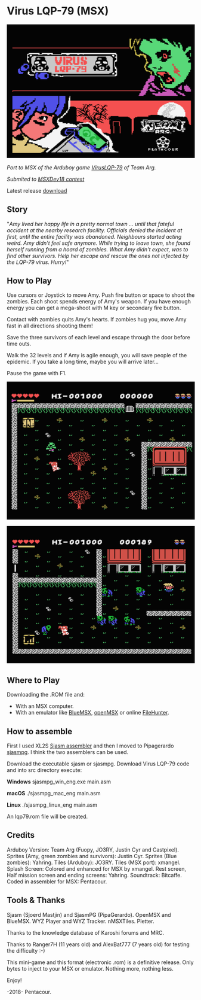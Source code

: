 # Virus LQP-79 (MSX)

![](docs/graphics/tiles/intro_menu/intro.png?raw=true)

*Port to MSX of the Arduboy game [VirusLQP-79](https://github.com/TEAMarg/ID-40-VIRUS-LQP-79) of Team Arg.*

*Submited to [MSXDev18 contest](https://www.msxdev.org/2018/05/10/msxdev18-3rd-entry-virus-lqp-79/)*

Latest release [download](https://github.com/Pentacour/viruslqp79_msx/releases/tag/v1.1)


## Story
"*Amy lived her happy life in a pretty normal town … until that fateful accident at the nearby research facility. Officials denied the incident at first, until the entire facility was abandoned. Neighbours started acting weird. Amy didn’t feel safe anymore. While trying to leave town, she found herself running from a hoard of zombies. What Amy didn't expect, was to find other survivors. Help her escape and rescue the ones not infected by the LQP-79 virus. Hurry!*"

## How to Play
Use cursors or Joystick to move Amy. Push fire button or space to shoot the zombies. Each shoot spends energy of Amy's weapon. If you have enough energy you can get a mega-shoot with M key or secondary fire button.

Contact with zombies quits Amy's hearts. If zombies hug you, move Amy fast in all directions shooting them!

Save the three survivors of each level and escape through the door before time outs.

Walk the 32 levels and if Amy is agile enough, you will save people of the epidemic. If you take a long time, maybe you will arrive later...

Pause the game with F1.

![](docs/graphics/tiles/intro_menu/sc1.png?raw=true)

![](docs/graphics/tiles/intro_menu/sc2.png?raw=true)

## Where to Play
Downloading the .ROM file and:

- With an MSX computer. 
- With an emulator like [BlueMSX](http://bluemsx.msxblue.com/download.html), [openMSX](https://openmsx.org/) or online [FileHunter](https://www.file-hunter.com/MSX/). 

## How to assemble

First I used XL2S [Sjasm assembler](http://www.xl2s.tk/) and then I moved to Pipagerardo [sjasmpg](https://github.com/pipagerardo/sjasmpg). I think the two assemblers can be used.

Download the executable sjasm or sjasmpg. Download Virus LQP-79 code and into src directory execute:

**Windows**
sjasmpg_win_eng.exe main.asm

**macOS**
./sjasmpg_mac_eng main.asm

**Linux**
./sjasmpg_linux_eng main.asm

An lqp79.rom file will be created.

## Credits
Arduboy Version: Team Arg (Fuopy, JO3RY, Justin Cyr and Castpixel).
Sprites (Amy, green zombies and survivors): Justin Cyr.
Sprites (Blue zombies): Yahring.
Tiles (Arduboy): JO3RY.
Tiles (MSX port): xmangel.
Splash Screen: Colored and enhanced for MSX by xmangel.
Rest screen, Half mission screen and ending screens: Yahring.
Soundtrack: Bitcaffe.
Coded in assembler for MSX: Pentacour.

## Tools & Thanks
Sjasm (Sjoerd Mastjin) and SjasmPG (PipaGerardo).
OpenMSX and BlueMSX.
WYZ Player and WYZ Tracker.
nMSXTiles.
Pletter.

Thanks to the knowledge database of Karoshi forums and MRC.

Thanks to Ranger7H (11 years old) and AlexBat777 (7 years old) for testing the difficulty :-)

This mini-game and this format (electronic .rom) is a definitive release. Only bytes to inject to your MSX or emulator. Nothing more, nothing less. 

Enjoy!

-2018- Pentacour.

